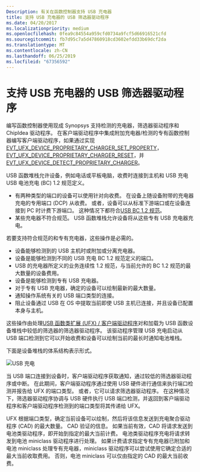 ```yaml
---
Description: 有关在函数控制器支持 USB 充电器
title: 支持 USB 充电器的 USB 筛选器驱动程序
ms.date: 04/20/2017
ms.localizationpriority: medium
ms.openlocfilehash: 0fea9c84554a959cfd0734a9fcf5d66916521cfd
ms.sourcegitcommit: fb7d95c7a5d47860918cd3602efdd33b69dcf2da
ms.translationtype: MT
ms.contentlocale: zh-CN
ms.lasthandoff: 06/25/2019
ms.locfileid: "67356592"
---
```

# <a name="usb-filter-driver-for-supporting-usb-chargers"></a>支持 USB 充电器的 USB 筛选器驱动程序

编写函数控制器使用现成 Synopsys 支持检测的充电器，筛选器驱动程序和 ChipIdea 驱动程序。 在客户端驱动程序中集成附加充电器/检测的专有函数控制器编写客户端驱动程序，如果通过实现[EVT_UFX_DEVICE_PROPRIETARY_CHARGER_SET_PROPERTY](https://docs.microsoft.com/windows-hardware/drivers/ddi/content/ufxclient/nc-ufxclient-evt_ufx_device_proprietary_charger_set_property)， [EVT_UFX_DEVICE_PROPRIETARY_CHARGER_RESET](https://docs.microsoft.com/windows-hardware/drivers/ddi/content/ufxclient/nc-ufxclient-evt_ufx_device_proprietary_charger_reset)，并[EVT_UFX_DEVICE_DETECT_PROPRIETARY_CHARGER](https://docs.microsoft.com/windows-hardware/drivers/ddi/content/ufxclient/nc-ufxclient-evt_ufx_device_proprietary_charger_detect)。

USB 函数堆栈允许设备，例如电话或平板电脑，收费时连接到主机和 USB 充电 USB 电池充电 (BC) 1.2 规范定义。 

- 有两种类型的端口的设备可以使用针对向收费。 在设备上随设备附带的充电器充电的专用端口 (DCP) 从收费。 或者，设备可以从标准下游端口或在设备连接到 PC 时计费下游端口。 这种情况下都符合[USB BC 1.2 规范](https://www.usb.org/developers/docs/devclass_docs/USB_Battery_Charging_1.2.pdf)。 
- 某些充电器不符合规范。 USB 函数堆栈允许设备将从这些专有 USB 充电器充电。 

若要支持符合规范的和专有充电器，这些操作是必需的。 

- 设备能够检测到的 USB 主机时或附加或分离充电器。 
- 设备是能够检测到不同的 USB 充电 BC 1.2 规范定义的端口。 
- USB 的充电器所定义的业务连续性 1.2 规范，与当前允许的 BC 1.2 规范的最大数量的设备费用。 
- 设备是能够检测到专有 USB 充电器。 
- 对于专有 USB 充电器，确定的设备可以绘制最新的最大数量。 
- 通知操作系统有关的 USB 端口类型的连接。 
- 阻止设备通过 USB 在 OS 中提取当前即使 USB 主机已连接，并且设备已配置本身与主机。 

这些操作由处理[USB 函数类扩展 (UFX) / 客户端驱动程序](developing-windows-drivers-for-usb-function-controllers.md)对和加载为 USB 函数设备堆栈中较低的筛选器的筛选器驱动程序。 该驱动程序管理 USB 充电启动从 USB 端口检测到它可以开始收费和设备可以绘制当前的最长时通知电池堆栈。 

下面是设备堆栈的体系结构表示形式。

![USB 充电](images/charger.png)

当 USB 端口连接到设备时，客户端驱动程序获取通知，通过较低的筛选器驱动程序或中断。 在此期间，客户端驱动程序通过使用 USB 硬件进行通信来执行端口检测并报告给 UFX 的端口类型。 或者，它可以请求筛选器驱动程序。 在这种情况下，筛选器驱动程序协调与 USB 硬件执行 USB 端口检测，并返回到客户端驱动程序和客户端驱动程序检测到的端口类型将其传递给 UFX。 

UFX 根据端口类型，确定当前设备可以绘制，然后将该信息发送到充电聚合驱动程序 (CAD) 的最大数量。 CAD 验证的信息。 如果当前有效，CAD 将请求发送到电池类驱动程序，即开始到指定的最大当前计费。 电池类驱动程序充电将请求转发到电池 miniclass 驱动程序进行处理。 如果计费请求指定专有充电器已附加和电池 miniclass 处理专有充电器，miniclass 驱动程序可以尝试使用它确定合适的最大当前收取费用。 否则，电池 miniclass 可以仅由指定的 CAD 的最大当前收费。

